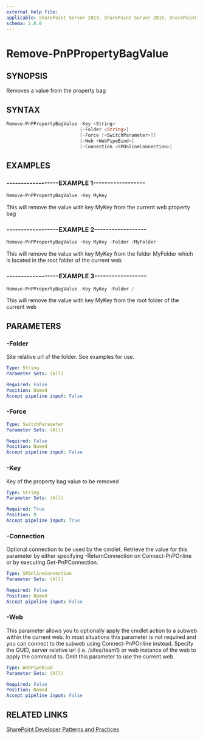```yaml
---
external help file:
applicable: SharePoint Server 2013, SharePoint Server 2016, SharePoint Online
schema: 2.0.0
---
```

# Remove-PnPPropertyBagValue

## SYNOPSIS
Removes a value from the property bag

## SYNTAX 

```powershell
Remove-PnPPropertyBagValue -Key <String>
                           [-Folder <String>]
                           [-Force [<SwitchParameter>]]
                           [-Web <WebPipeBind>]
                           [-Connection <SPOnlineConnection>]
```

## EXAMPLES

### ------------------EXAMPLE 1------------------
```powershell
Remove-PnPPropertyBagValue -Key MyKey
```

This will remove the value with key MyKey from the current web property bag

### ------------------EXAMPLE 2------------------
```powershell
Remove-PnPPropertyBagValue -Key MyKey -Folder /MyFolder
```

This will remove the value with key MyKey from the folder MyFolder which is located in the root folder of the current web

### ------------------EXAMPLE 3------------------
```powershell
Remove-PnPPropertyBagValue -Key MyKey -Folder /
```

This will remove the value with key MyKey from the root folder of the current web

## PARAMETERS

### -Folder
Site relative url of the folder. See examples for use.

```yaml
Type: String
Parameter Sets: (All)

Required: False
Position: Named
Accept pipeline input: False
```

### -Force


```yaml
Type: SwitchParameter
Parameter Sets: (All)

Required: False
Position: Named
Accept pipeline input: False
```

### -Key
Key of the property bag value to be removed

```yaml
Type: String
Parameter Sets: (All)

Required: True
Position: 0
Accept pipeline input: True
```

### -Connection
Optional connection to be used by the cmdlet. Retrieve the value for this parameter by either specifying -ReturnConnection on Connect-PnPOnline or by executing Get-PnPConnection.

```yaml
Type: SPOnlineConnection
Parameter Sets: (All)

Required: False
Position: Named
Accept pipeline input: False
```

### -Web
This parameter allows you to optionally apply the cmdlet action to a subweb within the current web. In most situations this parameter is not required and you can connect to the subweb using Connect-PnPOnline instead. Specify the GUID, server relative url (i.e. /sites/team1) or web instance of the web to apply the command to. Omit this parameter to use the current web.

```yaml
Type: WebPipeBind
Parameter Sets: (All)

Required: False
Position: Named
Accept pipeline input: False
```

## RELATED LINKS

[SharePoint Developer Patterns and Practices](http://aka.ms/sppnp)